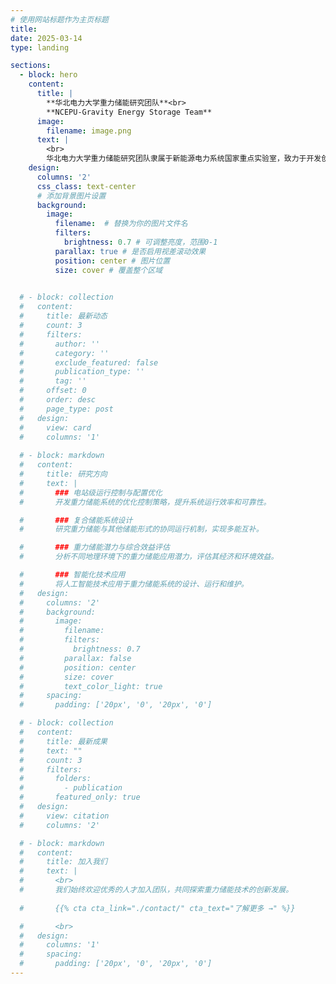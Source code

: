 ```yaml
---
# 使用网站标题作为主页标题
title:
date: 2025-03-14
type: landing

sections:
  - block: hero
    content:
      title: |
        **华北电力大学重力储能研究团队**<br>
        **NCEPU-Gravity Energy Storage Team**
      image:
        filename: image.png
      text: |
        <br>
        华北电力大学重力储能研究团队隶属于新能源电力系统国家重点实验室，致力于开发创新的储能解决方案，为全球能源转型提供中国智慧。
    design:
      columns: '2'
      css_class: text-center
      # 添加背景图片设置
      background:
        image:
          filename:  # 替换为你的图片文件名
          filters:
            brightness: 0.7 # 可调整亮度，范围0-1
          parallax: true # 是否启用视差滚动效果
          position: center # 图片位置
          size: cover # 覆盖整个区域

  
  # - block: collection
  #   content:
  #     title: 最新动态
  #     count: 3
  #     filters:
  #       author: ''
  #       category: ''
  #       exclude_featured: false
  #       publication_type: ''
  #       tag: ''
  #     offset: 0
  #     order: desc
  #     page_type: post
  #   design:
  #     view: card
  #     columns: '1'
  
  # - block: markdown
  #   content:
  #     title: 研究方向
  #     text: |
  #       ### 电站级运行控制与配置优化
  #       开发重力储能系统的优化控制策略，提升系统运行效率和可靠性。

  #       ### 复合储能系统设计
  #       研究重力储能与其他储能形式的协同运行机制，实现多能互补。

  #       ### 重力储能潜力与综合效益评估
  #       分析不同地理环境下的重力储能应用潜力，评估其经济和环境效益。

  #       ### 智能化技术应用
  #       将人工智能技术应用于重力储能系统的设计、运行和维护。
  #   design:
  #     columns: '2'
  #     background:
  #       image: 
  #         filename: 
  #         filters:
  #           brightness: 0.7
  #         parallax: false
  #         position: center
  #         size: cover
  #         text_color_light: true
  #     spacing:
  #       padding: ['20px', '0', '20px', '0']

  # - block: collection
  #   content:
  #     title: 最新成果
  #     text: ""
  #     count: 3
  #     filters:
  #       folders:
  #         - publication
  #       featured_only: true
  #   design:
  #     view: citation
  #     columns: '2'

  # - block: markdown
  #   content:
  #     title: 加入我们
  #     text: |
  #       <br>
  #       我们始终欢迎优秀的人才加入团队，共同探索重力储能技术的创新发展。
              
  #       {{% cta cta_link="./contact/" cta_text="了解更多 →" %}}

  #       <br>
  #   design:
  #     columns: '1'
  #     spacing:
  #       padding: ['20px', '0', '20px', '0']
---
```

